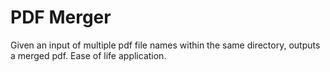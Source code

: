 # PDF Merger

Given an input of multiple pdf file names within the same directory, outputs a merged pdf. Ease of life application.
